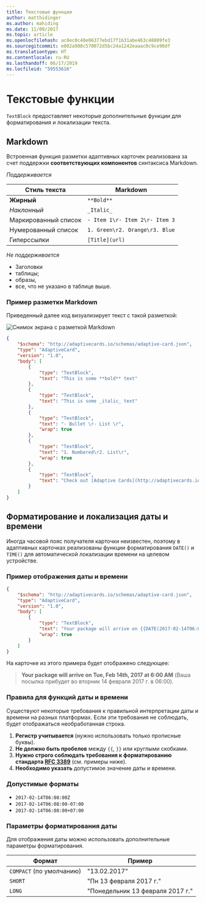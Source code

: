 ```yaml
---
title: Текстовые функции
author: matthidinger
ms.author: mahiding
ms.date: 11/09/2017
ms.topic: article
ms.openlocfilehash: ac8ec0c48e06377ebd17f1b31abe463c48809fe3
ms.sourcegitcommit: e002a988c570072d5bc24a1242eaaac0c9ce90df
ms.translationtype: HT
ms.contentlocale: ru-RU
ms.lasthandoff: 06/17/2019
ms.locfileid: "59553616"
---
```

# <a name="text-features"></a>Текстовые функции

`TextBlock` предоставляет некоторые дополнительные функции для форматирования и локализации текста.

## <a name="markdown"></a>Markdown
Встроенная функция разметки адаптивных карточек реализована за счет поддержки **соответствующих компонентов** синтаксиса Markdown.

_Поддерживается_

| Стиль текста      | Markdown |
|-----------------|-----|
| **Жирный**        | ```**Bold**``` |
| _Наклонный_        | ```_Italic_``` |
| Маркированный список     | ```- Item 1\r- Item 2\r- Item 3``` | 
| Нумерованный список   | ```1. Green\r2. Orange\r3. Blue``` |
| Гиперссылки      | ```[Title](url)``` |

_Не поддерживается_

* Заголовки
* таблицы;
* образы,
* все, что не указано в таблице выше.

### <a name="markdown-example"></a>Пример разметки Markdown

Приведенный далее код визуализирует текст с такой разметкой:

![Снимок экрана с разметкой Markdown](media/text-features/markdown.png)

```json
{
    "$schema": "http://adaptivecards.io/schemas/adaptive-card.json",
    "type": "AdaptiveCard",
    "version": "1.0",
    "body": [
        {
            "type": "TextBlock",
            "text": "This is some **bold** text"
        },
        {
            "type": "TextBlock",
            "text": "This is some _italic_ text"
        },
        {
            "type": "TextBlock",
            "text": "- Bullet \r- List \r",
            "wrap": true
        },
        {
            "type": "TextBlock",
            "text": "1. Numbered\r2. List\r",
            "wrap": true
        },
        {
            "type": "TextBlock",
            "text": "Check out [Adaptive Cards](http://adaptivecards.io)"
        }
    ]
}
```

## <a name="datetime-formatting-and-localization"></a>Форматирование и локализация даты и времени

Иногда часовой пояс получателя карточки неизвестен, поэтому в адаптивных карточках реализованы функции форматирования `DATE()` и `TIME()` для автоматической локализации времени на целевом устройстве.

### <a name="datetime-example"></a>Пример отображения даты и времени

```json
{
    "$schema": "http://adaptivecards.io/schemas/adaptive-card.json",
    "type": "AdaptiveCard",
    "version": "1.0",
    "body": [
        {
            "type": "TextBlock",
            "text": "Your package will arrive on {{DATE(2017-02-14T06:00:00Z, SHORT)}} at {{TIME(2017-02-14T06:00:00Z)}}",
            "wrap": true
        }
    ]
}
```

На карточке из этого примера будет отображено следующее: 

> **Your package will arrive on Tue, Feb 14th, 2017 at 6:00 AM** (Ваша посылка прибудет во вторник 14 февраля 2017 г. в 06:00).

### <a name="datetime-function-rules"></a>Правила для функций даты и времени

Существуют некоторые требования к правильной интерпретации даты и времени на разных платформах. Если эти требования не соблюдать, будет отображаться необработанная строка.

1. **Регистр учитывается** (нужно использовать только прописные буквы).
1. **Не должно быть пробелов** между `{{`, `}}` или круглыми скобками.
1. **Нужно строго соблюдать требования к форматированию стандарта [RFC 3389](https://tools.ietf.org/html/rfc3339)** (см. примеры ниже).
1. **Необходимо указать** допустимое значение даты и времени.

### <a name="valid-formats"></a>Допустимые форматы

* `2017-02-14T06:08:00Z`
* `2017-02-14T06:08:00-07:00`
* `2017-02-14T06:08:00+07:00`

### <a name="date-formatting-param"></a>Параметры форматирования даты

Для отображения даты можно использовать дополнительные параметры форматирования.


|       Формат        |            Пример            |
|---------------------|-------------------------------|
| `COMPACT` (по умолчанию) |          "13.02.2017"          |
|       `SHORT`       |     "Пн 13 февраля 2017 г."     |
|       `LONG`        | "Понедельник 13 февраля 2017 г." |

